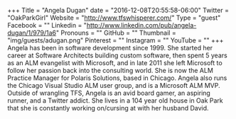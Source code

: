 +++
Title = "Angela Dugan"
date = "2016-12-08T20:55:58-06:00"
Twitter = "OakParkGirl"
Website = "http://www.tfswhisperer.com/"
Type = "guest"
Facebook = ""
Linkedin = "http://www.linkedin.com/pub/angela-dugan/1/979/1a6"
Pronouns = ""
GitHub = ""
Thumbnail = "img/guests/adugan.png"
Pinterest = ""
Instagram = ""
YouTube = ""
+++
Angela has been in software development since 1999. She started her career at Software Architects building custom software, then spent 5 years as an ALM evangelist with Microsoft, and in late 2011 she left Microsoft to follow her passion back into the consulting world. She is now the ALM Practice Manager for Polaris Solutions, based in Chicago. Angela also runs the Chicago Visual Studio ALM user group, and is a Microsoft ALM MVP. Outside of wrangling TFS, Angela is an avid board gamer, an aspiring runner, and a Twitter addict. She lives in a 104 year old house in Oak Park that she is constantly working on/cursing at with her husband David.
